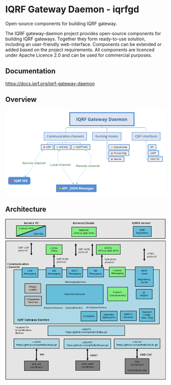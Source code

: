 # IQRF Gateway Daemon - iqrfgd

Open-source components for building IQRF gateway.

The IQRF gateway-daemon project provides open-source components for building IQRF gateways. 
Together they form ready-to-use solution, including an user-friendly web-interface. 
Components can be extended or added based on the project requirements. All components 
are licenced under Apache Licence 2.0 and can be used for commercial purposes.

## Documentation

https://docs.iqrf.org/iqrf-gateway-daemon

## Overview

![Overview](docs/source/images/iqrfgd-overview.png)

## Architecture

![Architecture](docs/source/images/iqrfgd-components.png)
